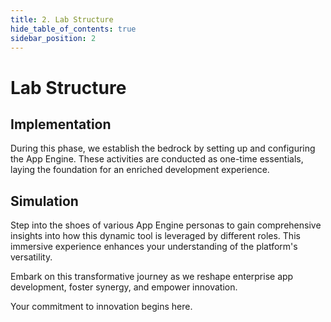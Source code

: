 ```yaml
---
title: 2. Lab Structure
hide_table_of_contents: true
sidebar_position: 2
---
```


# Lab Structure

## Implementation

During this phase, we establish the bedrock by setting up and configuring the App Engine. These activities are conducted as one-time essentials, laying the foundation for an enriched development experience.

## Simulation

Step into the shoes of various App Engine personas to gain comprehensive insights into how this dynamic tool is leveraged by different roles. This immersive experience enhances your understanding of the platform's versatility.

Embark on this transformative journey as we reshape enterprise app development, foster synergy, and empower innovation.

Your commitment to innovation begins here.